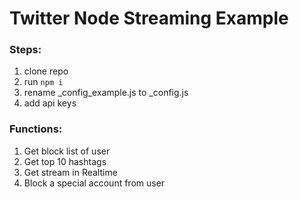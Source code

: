 # Twitter Node Streaming Example
### Steps:
1. clone repo
1. run ```npm i```
1. rename _config_example.js to _config.js
1. add api keys
### Functions:
1. Get block list of user
1. Get top 10 hashtags
1. Get stream in Realtime
1. Block a special account from user

